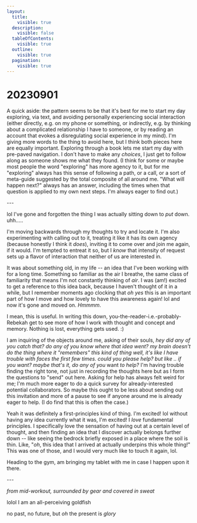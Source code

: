 ```yaml
---
layout:
  title:
    visible: true
  description:
    visible: false
  tableOfContents:
    visible: true
  outline:
    visible: true
  pagination:
    visible: true
---
```


# 20230901

A quick aside: the pattern seems to be that it's best for me to start my day exploring, via text, and avoiding personally experiencing social interaction (either directly, e.g. on my phone or something, or indirectly, e.g. by thinking about a complicated relationship I have to someone, or by reading an account that evokes a disregulating social experience in my mind). I'm giving more words to the thing to avoid here, but I think both pieces here are equally important. Exploring through a book lets me start my day with pre-paved navigation. I don't have to make any _choices_, I just get to follow along as someone shows me what they found. (I think for some or maybe most people the word "exploring" has more agency to it, but for me "exploring" always has this sense of following a path, or a call, or a sort of meta-guide suggested by the total composite of all around me. "What will happen next?" always has an answer, including the times when that question is applied to my own next steps. I'm always eager to find out.)

\---

lol I've gone and forgotten the thing I was actually sitting down to _put_ down. uhh.....

I'm moving backwards through my thoughts to try and locate it. I'm also experimenting with calling out to it, treating it like it has its own agency (because honestly I think it _does_), inviting it to come over and join me again, if it would. I'm tempted to entreat it so, but I _know_ that intensity of request sets up a flavor of interaction that neither of us are interested in.

It was about something old, in my life -- an idea that I've been working with for a long time. Something so familiar as the air I breathe, the same class of familiarity that means I'm not constantly thinking of _air_. I was (am!) excited to get a reference to this idea back, because I haven't thought of it in a while, but I remember moments ago clocking that _oh yes_ this is an important part of how I move and how lovely to have this awareness again! lol and now it's gone and moved on. _Hmmmm_.

I mean, this is useful. In writing this down, you-the-reader-i.e.-probably-Rebekah get to see more of how I work with thought and concept and memory. Nothing is lost, everything gets used. :)

I am inquiring of the objects around me, asking of their souls, _hey did any of you catch that? do any of you know where that idea went? my brain doesn't do the thing where it "remembers" this kind of thing well, it's like I have trouble with faces the first few times. could you please help? but like .. if you want? maybe that's it, do any of you_ want _to help?_ I'm having trouble finding the right tone, not just in recording the thoughts here but as I form the questions to "send" out here. Asking for help has always felt weird for me; I'm much more eager to do a quick survey for already-interested potential collaborators. So maybe this ought to be less about sending out this invitation and more of a pause to see if anyone around me is already eager to help. (I do find that this is often the case.)

Yeah it was definitely a first-principles kind of thing. I'm excited! lol without having any idea currently what it was, I'm excited! I _love_ fundamental principles. I specifically love the sensation of having out at a certain level of thought, and then finding an idea that I discover actually belongs further down -- like seeing the bedrock briefly exposed in a place where the soil is thin. Like, "_oh_, this idea that I arrived at actually underpins this whole thing!" This was one of those, and I would very much like to touch it again, lol.

Heading to the gym, am bringing my tablet with me in case I happen upon it there.

\---

_from mid-workout, surrounded by gear and covered in sweat_

lolol I am an all-perceiving goldfish

no past, no future, but _oh_ the present is _glory_
